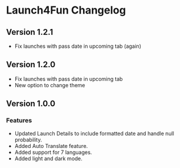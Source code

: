 # Launch4Fun Changelog

## Version 1.2.1

- Fix launches with pass date in upcoming tab (again)

## Version 1.2.0

- Fix launches with pass date in upcoming tab
- New option to change theme

## Version 1.0.0

### Features

- Updated Launch Details to include formatted date and handle null probability.
- Added Auto Translate feature.
- Added support for 7 languages.
- Added light and dark mode.
